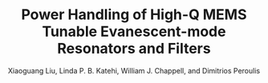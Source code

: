 ---
type: article
title: Power Handling of High-Q MEMS Tunable Evanescent-mode Resonators and Filters
author: Xiaoguang Liu, Linda P. B. Katehi, William J. Chappell, and Dimitrios Peroulis
journal: IEEE Transactions on Microwave Theory and Techniques
volume: 60
number: 2
year: 2012
month: Feb.
doi: 10.1109/TMTT.2011.2176136
pages: 270-283
publisher:
booktitle:
note:
sort_key: 201202
---